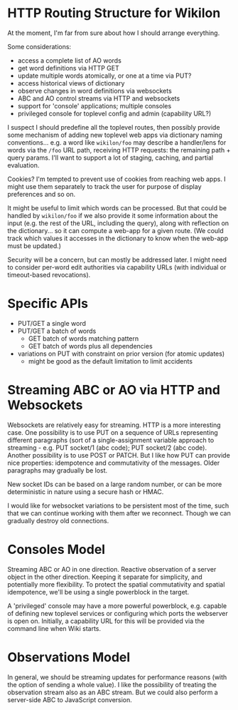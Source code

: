 
HTTP Routing Structure for Wikilon
==================================

At the moment, I'm far from sure about how I should arrange everything.

Some considerations:

* access a complete list of AO words
* get word definitions via HTTP GET
* update multiple words atomically, or one at a time via PUT?
* access historical views of dictionary
* observe changes in word definitions via websockets
* ABC and AO control streams via HTTP and websockets
* support for 'console' applications; multiple consoles
* privileged console for toplevel config and admin (capability URL?)

I suspect I should predefine all the toplevel routes, then possibly provide some mechanism of adding new toplevel web apps via dictionary naming conventions... e.g. a word like `wikilon/foo` may describe a handler/lens for words via the `/foo` URL path, receiving HTTP requests: the remaining path + query params. I'll want to support a lot of staging, caching, and partial evaluation.

Cookies? I'm tempted to prevent use of cookies from reaching web apps. I might use them separately to track the user for purpose of display preferences and so on.

It might be useful to limit which words can be processed. But that could be handled by `wikilon/foo` if we also provide it some information about the input (e.g. the rest of the URL, including the query), along with reflection on the dictionary... so it can compute a web-app for a given route. (We could track which values it accesses in the dictionary to know when the web-app must be updated.)

Security will be a concern, but can mostly be addressed later. I might need to consider per-word edit authorities via capability URLs (with individual or timeout-based revocations).

# Specific APIs

* PUT/GET a single word
* PUT/GET a batch of words
  * GET batch of words matching pattern
  * GET batch of words plus all dependencies
* variations on PUT with constraint on prior version (for atomic updates)
  * might be good as the default limitation to limit accidents


# Streaming ABC or AO via HTTP and Websockets

Websockets are relatively easy for streaming. HTTP is a more interesting case. One possibility is to use PUT on a sequence of URLs representing different paragraphs (sort of a single-assignment variable approach to streaming - e.g. PUT socket/1 (abc code); PUT socket/2 (abc code). Another possibility is to use POST or PATCH. But I like how PUT can provide nice properties: idempotence and commutativity of the messages. Older paragraphs may gradually be lost.

New socket IDs can be based on a large random number, or can be more deterministic in nature using a secure hash or HMAC.

I would like for websocket variations to be persistent most of the time, such that we can continue working with them after we reconnect. Though we can gradually destroy old connections.

# Consoles Model

Streaming ABC or AO in one direction. Reactive observation of a server object in the other direction. Keeping it separate for simplicity, and potentially more flexibility. To protect the spatial commutativity and spatial idempotence, we'll be using a single powerblock in the target.

A 'privileged' console may have a more powerful powerblock, e.g. capable of defining new toplevel services or configuring which ports the webserver is open on. Initially, a capability URL for this will be provided via the command line when Wiki starts.

# Observations Model

In general, we should be streaming updates for performance reasons (with the option of sending a whole value). I like the possibility of treating the observation stream also as an ABC stream. But we could also perform a server-side ABC to JavaScript conversion.


